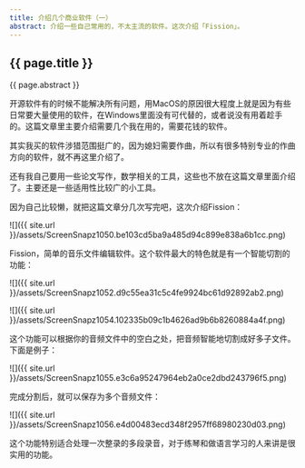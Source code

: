```yaml
---
title: 介绍几个商业软件（一）
abstract: 介绍一些自己常用的，不太主流的软件。这次介绍「Fission」。
---
```


## {{ page.title }}

{{ page.abstract }}

开源软件有的时候不能解决所有问题，用MacOS的原因很大程度上就是因为有些日常要大量使用的软件，在Windows里面没有可代替的，或者说没有用着趁手的。这篇文章里主要介绍需要几个我在用的，需要花钱的软件。

其实我买的软件涉猎范围挺广的，因为媳妇需要作曲，所以有很多特别专业的作曲方向的软件，就不再这里介绍了。

还有我自己要用一些论文写作，数学相关的工具，这些也不放在这篇文章里面介绍了。主要还是一些适用性比较广的小工具。

因为自己比较懒，就把这篇文章分几次写完吧，这次介绍Fission：

![]({{ site.url }}/assets/ScreenSnapz1050.be103cd5ba9a485d94c899e838a6b1cc.png)

Fission，简单的音乐文件编辑软件。这个软件最大的特色就是有一个智能切割的功能：

![]({{ site.url }}/assets/ScreenSnapz1052.d9c55ea31c5c4fe9924bc61d92892ab2.png)

![]({{ site.url }}/assets/ScreenSnapz1054.102335b09c1b4626ad9b6b8260884a4f.png)

这个功能可以根据你的音频文件中的空白之处，把音频智能地切割成好多子文件。下面是例子：

![]({{ site.url }}/assets/ScreenSnapz1055.e3c6a95247964eb2a0ce2dbd243796f5.png)


完成分割后，就可以保存为多个音频文件：

![]({{ site.url }}/assets/ScreenSnapz1056.e4d00483ecd348f2957ff68980230d03.png)

这个功能特别适合处理一次整录的多段录音，对于练琴和做语言学习的人来讲是很实用的功能。
